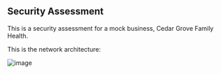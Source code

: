 ## Security Assessment

This is a security assessment for a mock business, Cedar Grove Family Health.

This is the network architecture:

![image](https://github.com/user-attachments/assets/830457a6-7000-4b6b-8b10-a1471e921eaf)


